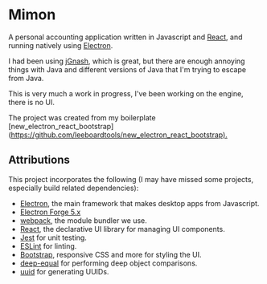 # Mimon
A personal accounting application written in Javascript and [React](https://reactjs.org/), and running natively using [Electron](https://electronjs.org/).

I had been using [jGnash](https://sourceforge.net/projects/jgnash/), which is great, but there are enough annoying things with Java and different versions of Java that I'm trying to escape from Java.

This is very much a work in progress, I've been working on the engine, there is no UI.

The project was created from my boilerplate [new_electron_react_bootstrap](<https://github.com/leeboardtools/new_electron_react_bootstrap).>

## Attributions
This project incorporates the following (I may have missed some projects, especially build related dependencies):

- [Electron](https://electronjs.org/), the main framework that makes desktop apps from Javascript.
- [Electron Forge 5.x](https://github.com/electron-userland/electron-forge/tree/5.x)
- [webpack](https://webpack.js.org/), the module bundler we use.
- [React](https://reactjs.org/), the declarative UI library for managing UI components.
- [Jest](https://jestjs.io/) for unit testing.
- [ESLint](https://eslint.org/) for linting.
- [Bootstrap](https://getbootstrap.com/), responsive CSS and more for styling the UI.
- [deep-equal](https://www.npmjs.com/package/deep-equal) for performing deep object comparisons.
- [uuid](https://github.com/kelektiv/node-uuid#readme) for generating UUIDs.

